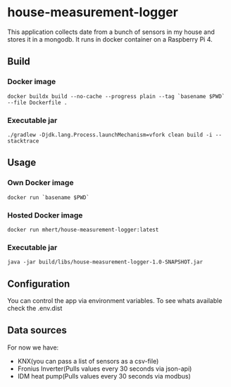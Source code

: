 # house-measurement-logger

This application collects date from a bunch of sensors in my house and stores it in a mongodb. It runs in docker container on a Raspberry Pi 4.

## Build
### Docker image
```shell
docker buildx build --no-cache --progress plain --tag `basename $PWD` --file Dockerfile .
```

### Executable jar
```shell
./gradlew -Djdk.lang.Process.launchMechanism=vfork clean build -i --stacktrace
```
## Usage

### Own Docker image
```shell
docker run `basename $PWD`
```

### Hosted Docker image
```shell
docker run mhert/house-measurement-logger:latest
```

### Executable jar
```shell
java -jar build/libs/house-measurement-logger-1.0-SNAPSHOT.jar
```

## Configuration

You can control the app via environment variables. To see whats available check the .env.dist

## Data sources
For now we have:
 - KNX(you can pass a list of sensors as a csv-file)
 - Fronius Inverter(Pulls values every 30 seconds via json-api)
 - IDM heat pump(Pulls values every 30 seconds via modbus)
